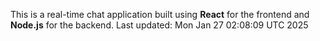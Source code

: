 This is a real-time chat application built using **React** for the frontend and **Node.js** for the backend.
Last updated: Mon Jan 27 02:08:09 UTC 2025
